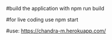 #build the application with npm run build 

#for live coding use npm start

#use: https://chandra-m.herokuapp.com/